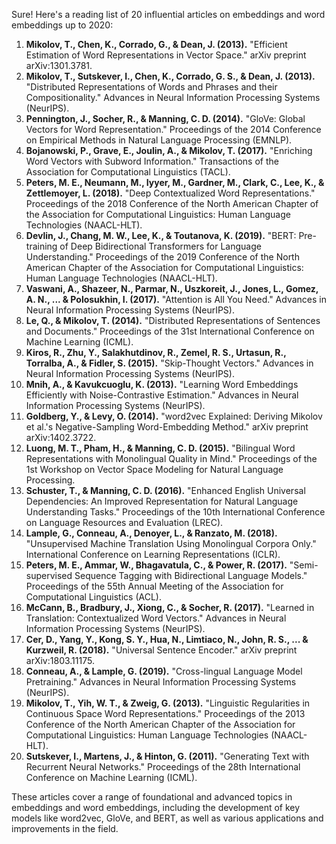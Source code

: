 Sure! Here's a reading list of 20 influential articles on embeddings and word embeddings up to 2020:

1. **Mikolov, T., Chen, K., Corrado, G., & Dean, J. (2013).** "Efficient Estimation of Word Representations in Vector Space." arXiv preprint arXiv:1301.3781.
2. **Mikolov, T., Sutskever, I., Chen, K., Corrado, G. S., & Dean, J. (2013).** "Distributed Representations of Words and Phrases and their Compositionality." Advances in Neural Information Processing Systems (NeurIPS).
3. **Pennington, J., Socher, R., & Manning, C. D. (2014).** "GloVe: Global Vectors for Word Representation." Proceedings of the 2014 Conference on Empirical Methods in Natural Language Processing (EMNLP).
4. **Bojanowski, P., Grave, E., Joulin, A., & Mikolov, T. (2017).** "Enriching Word Vectors with Subword Information." Transactions of the Association for Computational Linguistics (TACL).
5. **Peters, M. E., Neumann, M., Iyyer, M., Gardner, M., Clark, C., Lee, K., & Zettlemoyer, L. (2018).** "Deep Contextualized Word Representations." Proceedings of the 2018 Conference of the North American Chapter of the Association for Computational Linguistics: Human Language Technologies (NAACL-HLT).
6. **Devlin, J., Chang, M. W., Lee, K., & Toutanova, K. (2019).** "BERT: Pre-training of Deep Bidirectional Transformers for Language Understanding." Proceedings of the 2019 Conference of the North American Chapter of the Association for Computational Linguistics: Human Language Technologies (NAACL-HLT).
7. **Vaswani, A., Shazeer, N., Parmar, N., Uszkoreit, J., Jones, L., Gomez, A. N., ... & Polosukhin, I. (2017).** "Attention is All You Need." Advances in Neural Information Processing Systems (NeurIPS).
8. **Le, Q., & Mikolov, T. (2014).** "Distributed Representations of Sentences and Documents." Proceedings of the 31st International Conference on Machine Learning (ICML).
9. **Kiros, R., Zhu, Y., Salakhutdinov, R., Zemel, R. S., Urtasun, R., Torralba, A., & Fidler, S. (2015).** "Skip-Thought Vectors." Advances in Neural Information Processing Systems (NeurIPS).
10. **Mnih, A., & Kavukcuoglu, K. (2013).** "Learning Word Embeddings Efficiently with Noise-Contrastive Estimation." Advances in Neural Information Processing Systems (NeurIPS).
11. **Goldberg, Y., & Levy, O. (2014).** "word2vec Explained: Deriving Mikolov et al.'s Negative-Sampling Word-Embedding Method." arXiv preprint arXiv:1402.3722.
12. **Luong, M. T., Pham, H., & Manning, C. D. (2015).** "Bilingual Word Representations with Monolingual Quality in Mind." Proceedings of the 1st Workshop on Vector Space Modeling for Natural Language Processing.
13. **Schuster, T., & Manning, C. D. (2016).** "Enhanced English Universal Dependencies: An Improved Representation for Natural Language Understanding Tasks." Proceedings of the 10th International Conference on Language Resources and Evaluation (LREC).
14. **Lample, G., Conneau, A., Denoyer, L., & Ranzato, M. (2018).** "Unsupervised Machine Translation Using Monolingual Corpora Only." International Conference on Learning Representations (ICLR).
15. **Peters, M. E., Ammar, W., Bhagavatula, C., & Power, R. (2017).** "Semi-supervised Sequence Tagging with Bidirectional Language Models." Proceedings of the 55th Annual Meeting of the Association for Computational Linguistics (ACL).
16. **McCann, B., Bradbury, J., Xiong, C., & Socher, R. (2017).** "Learned in Translation: Contextualized Word Vectors." Advances in Neural Information Processing Systems (NeurIPS).
17. **Cer, D., Yang, Y., Kong, S. Y., Hua, N., Limtiaco, N., John, R. S., ... & Kurzweil, R. (2018).** "Universal Sentence Encoder." arXiv preprint arXiv:1803.11175.
18. **Conneau, A., & Lample, G. (2019).** "Cross-lingual Language Model Pretraining." Advances in Neural Information Processing Systems (NeurIPS).
19. **Mikolov, T., Yih, W. T., & Zweig, G. (2013).** "Linguistic Regularities in Continuous Space Word Representations." Proceedings of the 2013 Conference of the North American Chapter of the Association for Computational Linguistics: Human Language Technologies (NAACL-HLT).
20. **Sutskever, I., Martens, J., & Hinton, G. (2011).** "Generating Text with Recurrent Neural Networks." Proceedings of the 28th International Conference on Machine Learning (ICML).

These articles cover a range of foundational and advanced topics in embeddings and word embeddings, including the development of key models like word2vec, GloVe, and BERT, as well as various applications and improvements in the field.